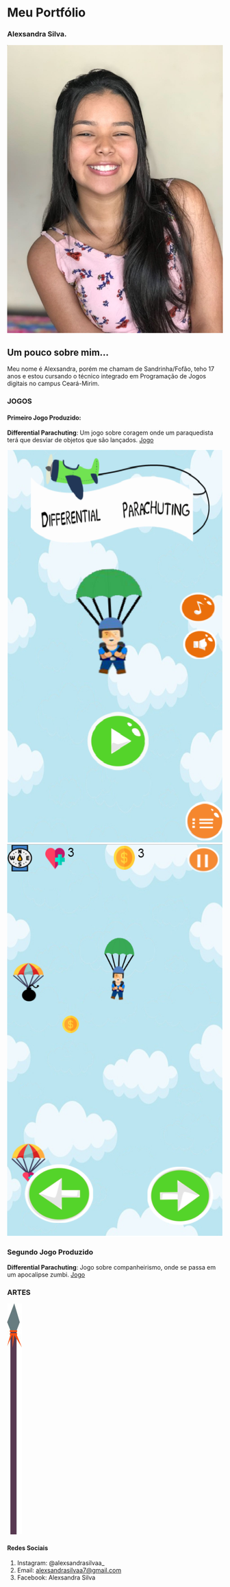 # Meu Portfólio
   
### Alexsandra Silva.
![Imagem1](foto1.jpg)

## Um pouco sobre mim...
Meu nome é Alexsandra, porém me chamam de Sandrinha/Fofão, teho 17 anos e estou cursando o técnico integrado em Programação de Jogos digitais no campus Ceará-Mirim.

### JOGOS
#### Primeiro Jogo Produzido:
**Differential Parachuting**: Um jogo sobre coragem onde um paraquedista terá que desviar de objetos que são lançados.
[Jogo](https://armindaa.github.io/JogoDeParaquedismo/)

![Imagem2](b.png)
![Imagem3](a.png)

### Segundo Jogo Produzido
**Differential Parachuting**: Jogo sobre companheirismo, onde se passa em um apocalipse zumbi.
[Jogo](https://pedoronn.github.io/Survival%20Apocalype/)

### ARTES
![Imagem4](Lançaa.jpg)


#### Redes Sociais

1. Instagram: @alexsandrasilvaa_
2. Email: alexsandrasilvaa7@gmail.com
3. Facebook: Alexsandra Silva
